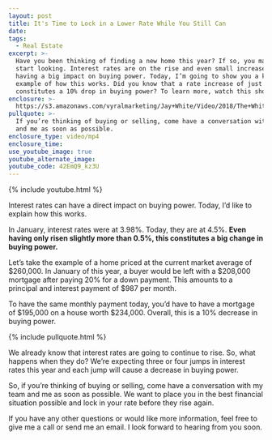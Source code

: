 ```yaml
---
layout: post
title: It's Time to Lock in a Lower Rate While You Still Can
date:
tags:
  - Real Estate
excerpt: >-
  Have you been thinking of finding a new home this year? If so, you may want to
  start looking. Interest rates are on the rise and even small increases are
  having a big impact on buying power. Today, I’m going to show you a key
  example of how this works. Did you know that a rate increase of just 0.5%
  constitutes a 10% drop in buying power? To learn more, watch this short video.
enclosure: >-
  https://s3.amazonaws.com/vyralmarketing/Jay+White/Video/2018/The+White+Group+%257C+How+Do+Interest+Rates+Affect+Buying+Power%253F.mp4
pullquote: >-
  If you’re thinking of buying or selling, come have a conversation with my team
  and me as soon as possible.
enclosure_type: video/mp4
enclosure_time:
use_youtube_image: true
youtube_alternate_image:
youtube_code: 42EmQ9_kz3U
---
```


{% include youtube.html %}

Interest rates can have a direct impact on buying power. Today, I’d like to explain how this works.

In January, interest rates were at 3.98%. Today, they are at 4.5%. **Even having only risen slightly more than 0.5%, this constitutes a big change in buying power.**

Let’s take the example of a home priced at the current market average of $260,000. In January of this year, a buyer would be left with a $208,000 mortgage after paying 20% for a down payment. This amounts to a principal and interest payment of $987 per month.

To have the same monthly payment today, you’d have to have a mortgage of $195,000 on a house worth $234,000. Overall, this is a 10% decrease in buying power.

{% include pullquote.html %}

We already know that interest rates are going to continue to rise. So, what happens when they do? We’re expecting three or four jumps in interest rates this year and each jump will cause a decrease in buying power.

So, if you’re thinking of buying or selling, come have a conversation with my team and me as soon as possible. We want to place you in the best financial situation possible and lock in your rate before they rise again.

If you have any other questions or would like more information, feel free to give me a call or send me an email. I look forward to hearing from you soon.